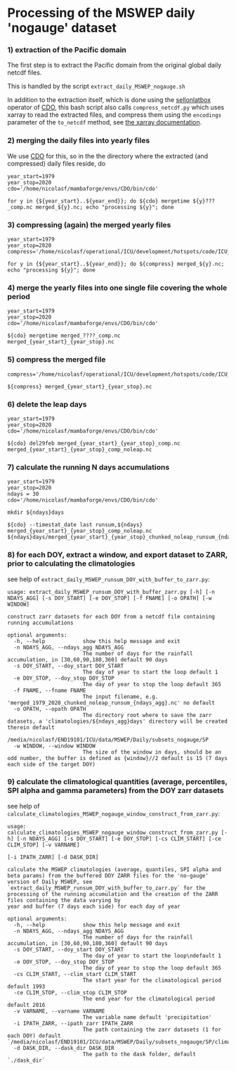 # Processing of the MSWEP daily 'nogauge' dataset 

### 1) extraction of the Pacific domain 

The first step is to extract the Pacific domain from the original global daily netcdf files. 

This is handled by the script `extract_daily_MSWEP_nogauge.sh`   

In addition to the extraction itself, which is done using the [sellonlatbox](https://code.mpimet.mpg.de/projects/cdo/embedded/index.html#x1-1900002.3.5) operator of [CDO](https://code.mpimet.mpg.de/projects/cdo/), this bash script also calls `compress_netcdf.py` which uses xarray to read the extracted files, and compress them 
using the `encodings` parameter of the `to_netcdf` method, see [the xarray documentation](https://docs.xarray.dev/en/stable/generated/xarray.Dataset.to_netcdf.html). 

### 2) merging the daily files into yearly files 

We use [CDO](https://code.mpimet.mpg.de/projects/cdo/) for this, so in the the directory where the extracted (and compressed) daily files reside, do 

```
year_start=1979
year_stop=2020
cdo='/home/nicolasf/mambaforge/envs/CDO/bin/cdo'

for y in {${year_start}..${year_end}}; do ${cdo} mergetime ${y}???_comp.nc merged_${y}.nc; echo "processing ${y}"; done
```

### 3) compressing (again) the merged yearly files

```
year_start=1979
year_stop=2020
compress='/home/nicolasf/operational/ICU/development/hotspots/code/ICU_Water_Watch/scripts/MSWEP/compress_netcdf.py'

for y in {${year_start}..${year_end}}; do ${compress} merged_${y}.nc; echo "processing ${y}"; done

```

### 4) merge the yearly files into one single file covering the whole period

```
year_start=1979
year_stop=2020
cdo='/home/nicolasf/mambaforge/envs/CDO/bin/cdo'

${cdo} mergetime merged_????_comp.nc merged_{year_start}_{year_stop}.nc
```


### 5) compress the merged file

```
compress='/home/nicolasf/operational/ICU/development/hotspots/code/ICU_Water_Watch/scripts/MSWEP/compress_netcdf.py'

${compress} merged_{year_start}_{year_stop}.nc
```

### 6) delete the leap days

```
year_start=1979
year_stop=2020
cdo='/home/nicolasf/mambaforge/envs/CDO/bin/cdo'

${cdo} del29feb merged_{year_start}_{year_stop}_comp.nc merged_{year_start}_{year_stop}_comp_noleap.nc
```

### 7) calculate the running N days accumulations

```
year_start=1979
year_stop=2020
ndays = 30
cdo='/home/nicolasf/mambaforge/envs/CDO/bin/cdo'

mkdir ${ndays}days

${cdo} --timestat_date last runsum,${ndays} merged_{year_start}_{year_stop}_comp_noleap.nc ${ndays}days/merged_{year_start}_{year_stop}_chunked_noleap_runsum_{ndays}.nc
```

### 8) for each DOY, extract a window, and export dataset to ZARR, prior to calculating the climatologies

see help of `extract_daily_MSWEP_runsum_DOY_with_buffer_to_zarr.py`: 


```
usage: extract_daily_MSWEP_runsum_DOY_with_buffer_zarr.py [-h] [-n NDAYS_AGG] [-s DOY_START] [-e DOY_STOP] [-f FNAME] [-o OPATH] [-w WINDOW]

construct zarr datasets for each DOY from a netcdf file containing running accumulations

optional arguments:
  -h, --help            show this help message and exit
  -n NDAYS_AGG, --ndays_agg NDAYS_AGG
                        The number of days for the rainfall accumulation, in [30,60,90,180,360] default 90 days
  -s DOY_START, --doy_start DOY_START
                        The day of year to start the loop default 1
  -e DOY_STOP, --doy_stop DOY_STOP
                        The day of year to stop the loop default 365
  -f FNAME, --fname FNAME
                        The input filename, e.g. 'merged_1979_2020_chunked_noleap_runsum_{ndays_agg}.nc' no default
  -o OPATH, --opath OPATH
                        The directory root where to save the zarr datasets, a 'climatologies/${ndays_agg}days' directory will be created therein default
                        /media/nicolasf/END19101/ICU/data/MSWEP/Daily/subsets_nogauge/SP
  -w WINDOW, --window WINDOW
                        The size of the window in days, should be an odd number, the buffer is defined as {window}//2 default is 15 (7 days each side of the target DOY)
```

### 9) calculate the climatological quantities (average, percentiles, SPI alpha and gamma parameters) from the DOY zarr datasets

see help of `calculate_climatologies_MSWEP_nogauge_window_construct_from_zarr.py`: 

```
usage: calculate_climatologies_MSWEP_nogauge_window_construct_from_zarr.py [-h] [-n NDAYS_AGG] [-s DOY_START] [-e DOY_STOP] [-cs CLIM_START] [-ce CLIM_STOP] [-v VARNAME]
                                                                      [-i IPATH_ZARR] [-d DASK_DIR]

calculate the MSWEP climatologies (average, quantiles, SPI alpha and beta params) from the buffered DOY ZARR files for the 'no-gauge' version of Daily MSWEP, see
`extract_daily_MSWEP_runsum_DOY_with_buffer_to_zarr.py` for the processing of the running accumulation and the creation of the ZARR files containing the data varying by
year and buffer (7 days each side) for each day of year

optional arguments:
  -h, --help            show this help message and exit
  -n NDAYS_AGG, --ndays_agg NDAYS_AGG
                        The number of days for the rainfall accumulation, in [30,60,90,180,360] default 90 days
  -s DOY_START, --doy_start DOY_START
                        The day of year to start the loop\ndefault 1
  -e DOY_STOP, --doy_stop DOY_STOP
                        The day of year to stop the loop default 365
  -cs CLIM_START, --clim_start CLIM_START
                        The start year for the climatological period default 1993
  -ce CLIM_STOP, --clim_stop CLIM_STOP
                        The end year for the climatological period default 2016
  -v VARNAME, --varname VARNAME
                        The variable name default 'precipitation'
  -i IPATH_ZARR, --ipath_zarr IPATH_ZARR
                        The path containing the zarr datasets (1 for each DOY) default `/media/nicolasf/END19101/ICU/data/MSWEP/Daily/subsets_nogauge/SP/climatologies/`
  -d DASK_DIR, --dask_dir DASK_DIR
                        The path to the dask folder, default `./dask_dir`
```





